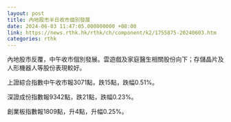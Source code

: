 ```yaml
---
layout: post
title: 內地股市半日收市個別發展
date: 2024-06-03 11:47:05.000000000 +08:00
link: https://news.rthk.hk/rthk/ch/component/k2/1755875-20240603.htm
categories: rthk
---
```


內地股市反覆，中午收市個別發展。雲遊戲及家庭醫生相關股份向下；存儲晶片及人形機器人等股份表現較好。

上證綜合指數中午收市報3071點，跌15點，跌幅0.51%。

深證成份指數報9342點，跌21點，跌幅0.23%。

創業板指數報1809點，升4點，升幅0.25%。
